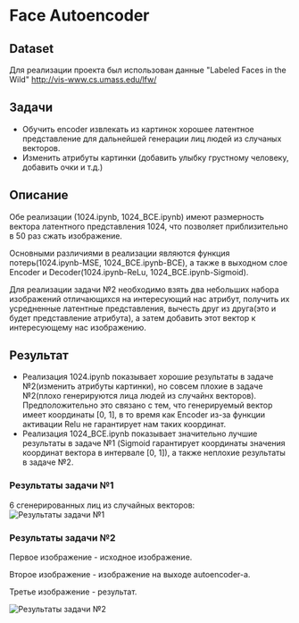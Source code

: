 # Face Autoencoder

## Dataset  
Для реализации проекта был использован данные "Labeled Faces in the Wild" http://vis-www.cs.umass.edu/lfw/

## Задачи 
- Обучить encoder извлекать из картинок хорошее латентное представление для дальнейшей генерации лиц людей из случаных векторов.
- Изменить атрибуты картинки (добавить улыбку грустному человеку, добавить очки и т.д.)

## Описание
Обе реализации (1024.ipynb, 1024_BCE.ipynb) имеют размерность вектора латентного представления 1024, что позволяет приблизительно в 50 раз сжать изображение.

Основными различиями в реализации являются функция потерь(1024.ipynb-MSE, 1024_BCE.ipynb-BCE), а также в выходном слое Encoder и Decoder(1024.ipynb-ReLu, 1024_BCE.ipynb-Sigmoid).

Для реализации задачи №2 необходимо взять два небольших набора изображений отличающихся на интересующий нас атрибут, получить их усредненные латентные представления, вычесть друг из друга(это и будет представление атрибута), а затем добавить этот вектор к интересующему нас изображению.

## Результат
- Реализация 1024.ipynb показывает хорошие результаты в задаче №2(изменить атрибуты картинки), но совсем плохие в задаче №2(плохо генерируются лица людей из случайнх векторов). Предположительно это связано с тем, что генерируемый вектор имеет координаты [0, 1], в то время как Encoder из-за функции активации Relu не гарантирует нам таких координат.
- Реализация 1024_BCE.ipynb показывает значительно лучшие результаты в задаче №1 (Sigmoid гарантирует координаты значения координат вектора в интервале [0, 1]), а также неплохие результаты в задаче №2.

### Результаты задачи №1
6 сгенерированных лиц из случайных векторов:
![Результаты задачи №1](https://github.com/artitre/FaceAutoencoders/blob/master/Image/Test_1.PNG)

### Результаты задачи №2
Первое изображение - исходное изображение.

Второе изображение - изображение на выходе autoencoder-a.

Третье изображение - результат. 

![Результаты задачи №2](https://github.com/artitre/FaceAutoencoders/blob/master/Image/Test_2.PNG)
